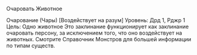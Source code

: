 
Очаровать Животное

Очарование (Чары) [Воздействует на
разум]
Уровень: Дрд 1, Рджр 1
Цель: Одно животное
Это заклинание функционирует как
заклинание очаровать персону, за исключением того, что оно воздействует
на животных. Смотрите Справочник
Монстров для большей информации по
типам существ.